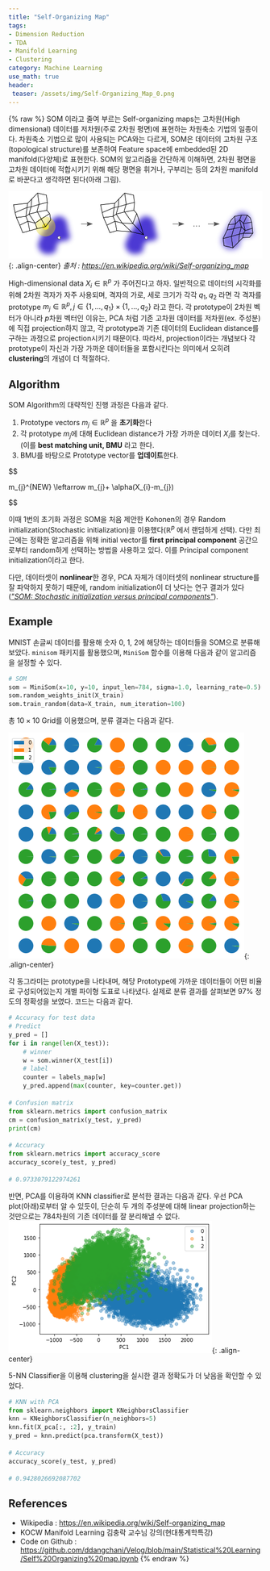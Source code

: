 ```yaml
---
title: "Self-Organizing Map"
tags:
- Dimension Reduction
- TDA
- Manifold Learning
- Clustering
category: Machine Learning
use_math: true
header: 
 teaser: /assets/img/Self-Organizing_Map_0.png
---
```

{% raw %}
SOM 이라고 줄여 부르는 Self-organizing maps는 고차원(High dimensional) 데이터를 저차원(주로 2차원 평면)에 표현하는 차원축소 기법의 일종이다. 차원축소 기법으로 많이 사용되는 PCA와는 다르게, SOM은 데이터의 고차원 구조(topological structure)를 보존하여 Feature space에 embedded된 2D manifold(다양체)로 표현한다. SOM의 알고리즘을 간단하게 이해하면, 2차원 평면을 고차원 데이터에 적합시키기 위해 해당 평면을 휘거나, 구부리는 등의 2차원 manifold로 바꾼다고 생각하면 된다(아래 그림).

![](/assets/img/Self-Organizing_Map_0.png){: .align-center}
*출처 : https://en.wikipedia.org/wiki/Self-organizing_map*

High-dimensional data $X_{i}\in \mathbb{R}^{p}$ 가 주어진다고 하자. 일반적으로 데이터의 시각화를 위해 2차원 격자가 자주 사용되며, 격자의 가로, 세로 크기가 각각 $q_{1}, q_{2}$ 라면 각 격자를 prototype $m_{j}\in \mathbb{R}^{p}, j\in \{1,\ldots, q_{1}\}\times \{1,\ldots,q_{2}\}$ 라고 한다. 각 prototype이 2차원 벡터가 아니라 $p$차원 벡터인 이유는, PCA 처럼 기존 고차원 데이터를 저차원(ex. 주성분)에 직접 projection하지 않고, 각 prototype과 기존 데이터의 Euclidean distance를 구하는 과정으로 projection시키기 때문이다. 따라서, projection이라는 개념보다 각 prototype이 자신과 가장 가까운 데이터들을 포함시킨다는 의미에서 오히려 **clustering**의 개념이 더 적절하다.

## Algorithm

SOM Algorithm의 대략적인 진행 과정은 다음과 같다.

1. Prototype vectors $m_{j}\in \mathbb{R}^{p}$ 을 **초기화**한다
2. 각 prototype $m_{j}$에 대해 Euclidean distance가 가장 가까운 데이터 $X_{i}$를 찾는다.
	(이를 **best matching unit, BMU** 라고 한다.
3. BMU를 바탕으로 Prototype vector를 **업데이트**한다.

$$

m_{j}^{NEW} \leftarrow m_{j}+ \alpha(X_{i}-m_{j}) 

$$

이때 1번의 초기화 과정은 SOM을 처음 제안한 Kohonen의 경우 Random initialization(Stochastic initialization)을 이용했다($\mathbb{R}^{p}$ 에서 랜덤하게 선택). 다만 최근에는 정확한 알고리즘을 위해 initial vector를 **first principal component** 공간으로부터 random하게 선택하는 방법을 사용하고 있다. 이를 Principal component initialization이라고 한다.

다만, 데이터셋이 **nonlinear**한 경우, PCA 자체가 데이터셋의 nonlinear structure를 잘 파악하지 못하기 때문에, random initialization이 더 낫다는 연구 결과가 있다(*["SOM: Stochastic initialization versus principal components"](https://www.researchgate.net/publication/283768202)*). 

## Example

MNIST 손글씨 데이터를 활용해 숫자 0, 1, 2에 해당하는 데이터들을 SOM으로 분류해보았다. `minisom` 패키지를 활용했으며, `MiniSom` 함수를 이용해 다음과 같이 알고리즘을 설정할 수 있다.
~~~python
# SOM
som = MiniSom(x=10, y=10, input_len=784, sigma=1.0, learning_rate=0.5)
som.random_weights_init(X_train)
som.train_random(data=X_train, num_iteration=100)
~~~
총 $10\times 10$ Grid를 이용했으며, 분류 결과는 다음과 같다.

![](/assets/img/Self-Organizing_Map_1.png){: .align-center}

각 동그라미는 prototype을 나타내며, 해당 Prototype에 가까운 데이터들이 어떤 비율로 구성되어있는지 개별 파이형 도표로 나타냈다. 실제로 분류 결과를 살펴보면 97% 정도의 정확성을 보였다. 코드는 다음과 같다.
```python
# Accuracy for test data
# Predict
y_pred = []
for i in range(len(X_test)):
    # winner
    w = som.winner(X_test[i])
    # label
    counter = labels_map[w]
    y_pred.append(max(counter, key=counter.get))

# Confusion matrix
from sklearn.metrics import confusion_matrix
cm = confusion_matrix(y_test, y_pred)
print(cm)

# Accuracy
from sklearn.metrics import accuracy_score
accuracy_score(y_test, y_pred)

# 0.9733079122974261
```

반면, PCA를 이용하여 KNN classifier로 분석한 결과는 다음과 같다. 우선 PCA plot(아래)로부터 알 수 있듯이, 단순히 두 개의 주성분에 대해 linear projection하는 것만으로는 784차원의 기존 데이터를 잘 분리해낼 수 없다.
![](/assets/img/Self-Organizing_Map_2.png){: .align-center}

5-NN Classifier을 이용해 clustering을 실시한 결과 정확도가 더 낮음을 확인할 수 있었다.
```python
# KNN with PCA
from sklearn.neighbors import KNeighborsClassifier
knn = KNeighborsClassifier(n_neighbors=5)
knn.fit(X_pca[:, :2], y_train)
y_pred = knn.predict(pca.transform(X_test))

# Accuracy
accuracy_score(y_test, y_pred)

# 0.9428026692087702
```

## References
- Wikipedia : https://en.wikipedia.org/wiki/Self-organizing_map
- KOCW Manifold Learning 김충락 교수님 강의(현대통계학특강)
- Code on Github : https://github.com/ddangchani/Velog/blob/main/Statistical%20Learning/Self%20Organizing%20map.ipynb
{% endraw %}
